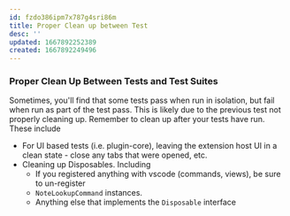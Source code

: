 ```yaml
---
id: fzdo386ipm7x787g4sri86m
title: Proper Clean up between Test
desc: ''
updated: 1667892252389
created: 1667892249496
---
```


### Proper Clean Up Between Tests and Test Suites
Sometimes, you'll find that some tests pass when run in isolation, but fail when run as part of the test pass. This is likely due to the previous test not properly cleaning up. Remember to clean up after your tests have run. These include
- For UI based tests (i.e. plugin-core), leaving the extension host UI in a clean state - close any tabs that were opened, etc.
- Cleaning up Disposables. Including
  - If you registered anything with vscode (commands, views), be sure to un-register
  - `NoteLookupCommand` instances.
  - Anything else that implements the `Disposable` interface